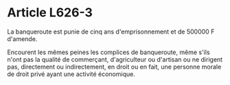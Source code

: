 # Article L626-3

La banqueroute est punie de cinq ans d'emprisonnement et de 500000 F d'amende.

Encourent les mêmes peines les complices de banqueroute, même s'ils n'ont pas la qualité de commerçant, d'agriculteur ou d'artisan ou ne dirigent pas, directement ou indirectement, en droit ou en fait, une personne morale de droit privé ayant une activité économique.
